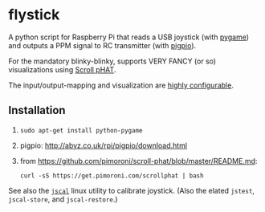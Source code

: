 # flystick

A python script for Raspberry Pi that reads a USB joystick
(with [pygame](http://www.pygame.org/)) and outputs a PPM signal to
RC transmitter (with [pigpio](http://abyz.co.uk/rpi/pigpio/python.html)).

For the mandatory blinky-blinky, supports VERY FANCY (or so) visualizations
using [Scroll pHAT](https://github.com/pimoroni/scroll-phat).

The input/output-mapping and visualization are
[highly configurable](flystick_config.py).

## Installation

1. `sudo apt-get install python-pygame`

2. pigpio: http://abyz.co.uk/rpi/pigpio/download.html

3. from https://github.com/pimoroni/scroll-phat/blob/master/README.md:

   `curl -sS https://get.pimoroni.com/scrollphat | bash`

See also the [`jscal`](http://linux.die.net/man/1/jscal) linux utility to
calibrate joystick. (Also the elated `jstest`, `jscal-store`, and
`jscal-restore`.)
